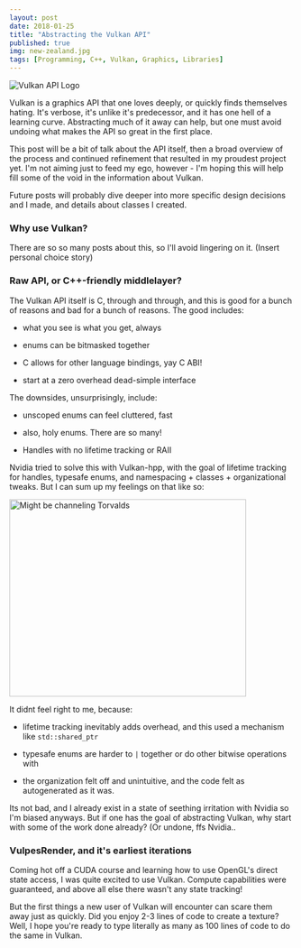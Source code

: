 ```yaml
---
layout: post
date: 2018-01-25
title: "Abstracting the Vulkan API"
published: true
img: new-zealand.jpg
tags: [Programming, C++, Vulkan, Graphics, Libraries]
---
```


![Vulkan API Logo](https://www.amd.com/system/files/48981-vulkan-logo-1260x709.png)

Vulkan is a graphics API that one loves deeply, or quickly finds themselves hating. It's verbose, it's
unlike it's predecessor, and it has one hell of a learning curve. Abstracting much of it away can help, but one must avoid undoing what makes the API so great in the first place.

This post will be a bit of talk about the API itself, then a broad overview of the process and continued refinement that resulted in my proudest project yet. I'm not aiming just to feed my ego, however - I'm hoping this will help fill some of the void in the information about Vulkan.

Future posts will probably dive deeper into more specific design decisions and I made, and details about classes I created.

### Why use Vulkan?

There are so so many posts about this, so I'll avoid lingering on it. (Insert personal choice story)

### Raw API, or C++-friendly middlelayer?

The Vulkan API itself is C, through and through, and this is good for a bunch of reasons and bad for a bunch of reasons. The good includes:

- what you see is what you get, always

- enums can be bitmasked together

- C allows for other language bindings, yay C ABI!

- start at a zero overhead dead-simple interface 

The downsides, unsurprisingly, include:

- unscoped enums can feel cluttered, fast 

- also, holy enums. There are so many!

- Handles with no lifetime tracking or RAII

Nvidia tried to solve this with Vulkan-hpp, with the goal of lifetime tracking for handles, typesafe enums, and namespacing + classes + organizational tweaks. But I can sum up my feelings on that like so:

<img src="https://i.imgur.com/2qNqF2Y.jpg" width="420px" height="350px" alt="Might be channeling Torvalds" />

It didnt feel right to me, because:

- lifetime tracking inevitably adds overhead, and this used a mechanism like `std::shared_ptr`

- typesafe enums are harder to `|` together or do other bitwise operations with 

- the organization felt off and unintuitive, and the code felt as autogenerated as it was.

Its not bad, and I already exist in a state of seething irritation with Nvidia so I'm biased anyways. But if one has the goal of abstracting Vulkan, why start with some of the work done already? (Or undone, ffs Nvidia..

### VulpesRender, and it's earliest iterations

Coming hot off a CUDA course and learning how to use OpenGL's direct state access, I was quite excited to use Vulkan. Compute capabilities were guaranteed, and above all else there wasn't any state tracking! 

But the first things a new user of Vulkan will encounter can scare them away just as quickly. Did you enjoy 2-3 lines of code to create a texture? Well, I hope you're ready to type literally as many as 100 lines of code to do the same in Vulkan.
